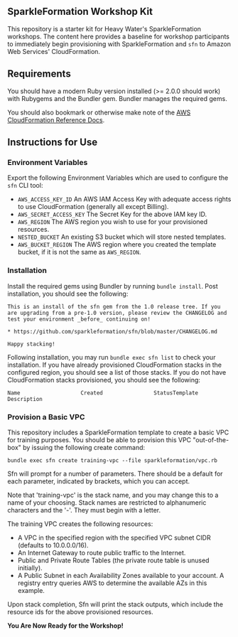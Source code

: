 ## SparkleFormation Workshop Kit
This repository is a starter kit for Heavy Water's
SparkleFormation workshops. The content here provides a baseline for
workshop participants to immediately begin provisioning with
SparkleFormation and `sfn` to Amazon Web Services' CloudFormation.

## Requirements
You should have a modern Ruby version installed (>= 2.0.0 should work)
with Rubygems and the Bundler gem. Bundler manages the required gems.

You should also bookmark or otherwise make note of the [AWS
CloudFormation Reference Docs](http://docs.aws.amazon.com/AWSCloudFormation/latest/UserGuide/template-reference.html).
## Instructions for Use

### Environment Variables
Export the following Environment Variables which are used to configure
the `sfn` CLI tool:

* `AWS_ACCESS_KEY_ID` An AWS IAM Access Key with adequate access
  rights to use CloudFormation (generally all except Billing).
* `AWS_SECRET_ACCESS_KEY` The Secret Key for the above IAM key ID.
* `AWS_REGION` The AWS region you wish to use for your provisioned resources.
* `NESTED_BUCKET` An existing S3 bucket which will store
  nested templates.
* `AWS_BUCKET_REGION` The AWS region where you created the template
  bucket, if it is not the same as `AWS_REGION`.

### Installation
Install the required gems using Bundler by running `bundle
install`. Post installation, you should see the following:
```
This is an install of the sfn gem from the 1.0 release tree. If you
are upgrading from a pre-1.0 version, please review the CHANGELOG and
test your environment _before_ continuing on!

* https://github.com/sparkleformation/sfn/blob/master/CHANGELOG.md

Happy stacking!
```
Following installation, you may run `bundle exec sfn list` to check your
installation. If you have already provisioned CloudFormation stacks in
the configured region, you should see a list of those stacks. If you
do not have CloudFormation stacks provisioned, you should see the
following:
```
Name                   Created                StatusTemplate                Description
```
### Provision a Basic VPC
This repository includes a SparkleFormation template to create a basic
VPC for training purposes. You should be able to provision this VPC
"out-of-the-box" by issuing the following create command:
```
bundle exec sfn create training-vpc --file sparkleformation/vpc.rb
```
Sfn will prompt for a number of parameters. There should be a default
for each parameter, indicated by brackets, which you can accept.

Note that 'training-vpc' is the stack name, and you may change this to
a name of your choosing. Stack names are restricted to alphanumeric
characters and the '-'. They must begin with a letter.

The training VPC creates the following resources:
* A VPC in the specified region with the specified VPC subnet CIDR
(defaults to 10.0.0.0/16).
* An Internet Gateway to route public traffic to the Internet.
* Public and Private Route Tables (the private route table is unused
initially).
* A Public Subnet in each Availability Zones available to your
account. A registry entry queries AWS to determine the available AZs
in this example.

Upon stack completion, Sfn will print the stack outputs, which include
the resource ids for the above provisioned resources.

**You Are Now Ready for the Workshop!**
